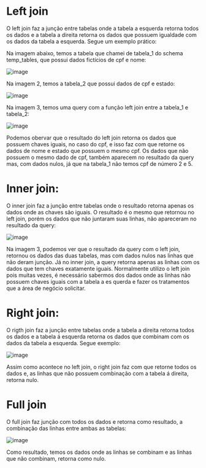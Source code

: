 # Left join 
O left join faz a junção entre tabelas onde a tabela a esquerda retorna todos os dados e a 
tabela a direita retorna os dados que possuem igualdade com os dados da tabela a esquerda. Segue 
um exemplo prático:

Na imagem abaixo, temos a tabela que chamei de tabela_1 do schema temp_tables, que possui dados fictícios de cpf e nome:

![image](https://github.com/jucafernando/joins/assets/21082881/dcdefcb0-d09e-470f-ad6e-033b711e2dfd)

Na imagem 2, temos a tabela_2 que possui dados de cpf e estado:

![image](https://github.com/jucafernando/joins/assets/21082881/4629fa0c-c2f4-4267-a329-9f837c2bbe17)

Na imagem 3, temos uma query com a função left join entre a tabela_1 e tabela_2:


![image](https://github.com/jucafernando/joins/assets/21082881/e92fe10d-565d-45ac-8be2-5b9b1673b1fd)

Podemos obervar que o resultado do left join retorna os dados que possuem chaves iguais, no caso do cpf, e isso faz com 
que retorne os dados de nome e estado que possuem o mesmo cpf. Os dados que não possuem o mesmo dado de cpf, também 
aparecem no resultado da query mas, com dados nulos, já que na tabela_1 não temos cpf de número 2 e 5. 


# Inner join:

O inner join faz a junção entre tabelas onde o resultado retorna apenas os dados onde as chaves são iguais. O resultado 
é o mesmo que retornou no left join, porém os dados que não juntaram suas linhas, não apareceram no resultado da query:

![image](https://github.com/jucafernando/joins/assets/21082881/b6b28946-f828-4c8b-abc0-6399dde49024)

Na imagem 3, podemos ver que o resultado da query com o left join, retornou os dados das duas tabelas, mas com dados nulos 
nas linhas que não deram junção. 
Já no inner join, a query retorna apenas as linhas com os dados que tem chaves exatamente iguais. Normalmente utilizo o 
left join pois muitas vezes, é necessário sabermos dos dados onde as linhas não possuem chaves iguais com a tabela a es
querda e fazer os tratamentos que a área de negócio solicitar. 

# Right join:

O rigth join faz a junção entre tabelas onde a tabela a direita retorna todos os dados e a 
tabela á esquerda retorna os dados que combinam com os dados da tabela a esquerda. Segue 
exemplo: 

![image](https://github.com/jucafernando/joins/assets/21082881/21df18d7-9706-478a-aad0-bcbff24c86a1)

Assim como acontece no left join, o right join faz com que retorne todos os dados e, as linhas que não possuem combinação 
com a tabela á direita, retorna nulo.

# Full join

O full join faz junção com todos os dados e retorna como resultado, a combinação das linhas entre ambas as tabelas:


![image](https://github.com/jucafernando/joins/assets/21082881/23c5daf9-488e-4539-8ee3-fd28f74c0357)

Como resultado, temos os dados onde as linhas se combinam e as linhas que não combinam, retorna como nulo. 












